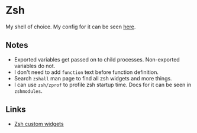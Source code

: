 # Zsh

My shell of choice. My config for it can be seen [here](https://github.com/nikitavoloboev/dotfiles/tree/master/zsh).

## Notes

* Exported variables get passed on to child processes. Non-exported variables do not.
* I don't need to add `function` text before function definition.
* Search `zshall` man page to find all zsh widgets and more things.
* I can use `zsh/zprof` to profile zsh startup time. Docs for it can be seen in `zshmodules`.

## Links

* [Zsh custom widgets](https://sgeb.io/posts/2014/04/zsh-zle-custom-widgets/)


